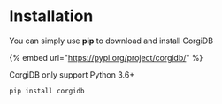 # Installation

You can simply use **pip** to download and install CorgiDB&#x20;

{% embed url="https://pypi.org/project/corgidb/" %}

CorgiDB only support Python 3.6+

```bash
pip install corgidb
```
